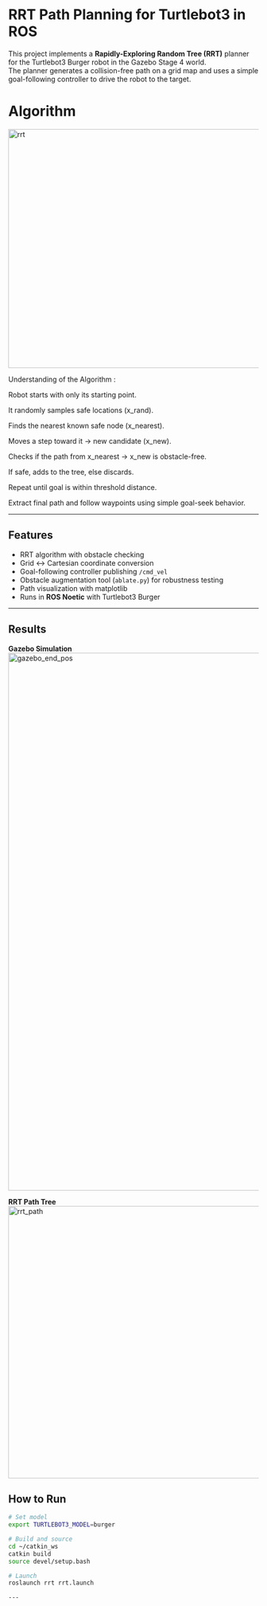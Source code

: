 # RRT Path Planning for Turtlebot3 in ROS


This project implements a **Rapidly-Exploring Random Tree (RRT)** planner for the Turtlebot3 Burger robot in the Gazebo Stage 4 world.  
The planner generates a collision-free path on a grid map and uses a simple goal-following controller to drive the robot to the target.


# Algorithm
<img width="1578" height="480" alt="rrt" src="https://github.com/user-attachments/assets/c38f2c8d-49c0-4fc7-a7b9-8b39de298252" />

Understanding of the Algorithm :

Robot starts with only its starting point.

It randomly samples safe locations (x_rand).

Finds the nearest known safe node (x_nearest).

Moves a step toward it → new candidate (x_new).

Checks if the path from x_nearest → x_new is obstacle-free.

If safe, adds to the tree, else discards.

Repeat until goal is within threshold distance.

Extract final path and follow waypoints using simple goal-seek behavior.

---

##  Features
- RRT algorithm with obstacle checking
- Grid <-> Cartesian coordinate conversion
- Goal-following controller publishing `/cmd_vel`
- Obstacle augmentation tool (`ablate.py`) for robustness testing
- Path visualization with matplotlib
- Runs in **ROS Noetic** with Turtlebot3 Burger

---


## Results
**Gazebo Simulation**  
<img width="1920" height="1080" alt="gazebo_end_pos" src="https://github.com/user-attachments/assets/5f76797b-65d7-4045-b593-9e69e8544d23" />


**RRT Path Tree**  
<img width="653" height="547" alt="rrt_path" src="https://github.com/user-attachments/assets/9669eb0b-705c-4505-adef-b383cbc88ec6" />



##  How to Run
```bash
# Set model
export TURTLEBOT3_MODEL=burger

# Build and source
cd ~/catkin_ws
catkin build
source devel/setup.bash

# Launch
roslaunch rrt rrt.launch

---




